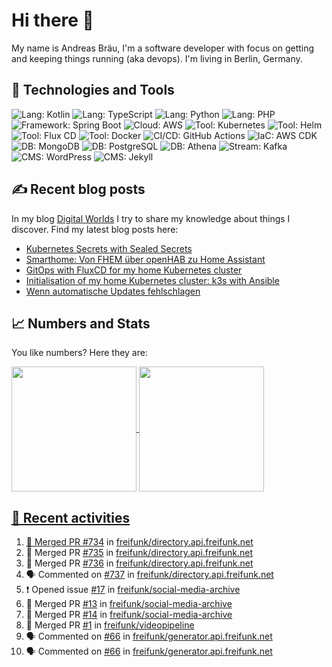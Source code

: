 # Hi there 👋

My name is Andreas Bräu, I'm a software developer with focus on getting and keeping things running (aka devops). I'm living in Berlin, Germany.

## 🧰 Technologies and Tools

![Lang: Kotlin](https://img.shields.io/badge/Lang-Kotlin-blue?style=flat&logo=Kotlin&logoColor=white)
![Lang: TypeScript](https://img.shields.io/badge/Lang-TypeScript-blue?style=flat&logo=TypeScript&logoColor=white)
![Lang: Python](https://img.shields.io/badge/Lang-Python-blue?style=flat&logo=Python&logoColor=white)
![Lang: PHP](https://img.shields.io/badge/Lang-PHP-blue?style=flat&logo=php&logoColor=white)
![Framework: Spring Boot](https://img.shields.io/badge/Framework-Spring%20Boot-blue?style=flat&logo=Spring-Boot&logoColor=white)
![Cloud: AWS](https://img.shields.io/badge/Cloud-AWS-blue?style=flat&logo=Amazon-AWS&logoColor=white)
![Tool: Kubernetes](https://img.shields.io/badge/Cloud-Kubernetes-blue?style=flat&logo=Kubernetes&logoColor=white)
![Tool: Helm](https://img.shields.io/badge/CI%2FCD-Helm-blue?style=flat&logo=Helm&logoColor=white)
![Tool: Flux CD](https://img.shields.io/badge/CI%2FCD-Flux%20CD-blue?style=flat&logo=Flux&logoColor=white)
![Tool: Docker](https://img.shields.io/badge/Tool-Docker-blue?style=flat&logo=Docker&logoColor=white)
![CI/CD: GitHub Actions](https://img.shields.io/badge/CI%2FCD-GitHub%20Actions-blue?style=flat&logo=GitHub%20Actions&logoColor=white)
![IaC: AWS CDK](https://img.shields.io/badge/IaC-AWS%20CDK-blue?style=flat&logo=Amazon-AWS&logoColor=white)
![DB: MongoDB](https://img.shields.io/badge/DB-MongoDB-blue?style=flat&logo=MongoDB&logoColor=white)
![DB: PostgreSQL](https://img.shields.io/badge/DB-PostgreSQL-blue?style=flat&logo=PostgreSQL&logoColor=white)
![DB: Athena](https://img.shields.io/badge/DB-Athena-blue?style=flat&logo=Amazon-AWS&logoColor=white)
![Stream: Kafka](https://img.shields.io/badge/Stream-Kafka-blue?style=flat&logo=Apache-Kafka&logoColor=white)
![CMS: WordPress](https://img.shields.io/badge/CMS-WordPress-blue?style=flat&logo=WordPress&logoColor=white)
![CMS: Jekyll](https://img.shields.io/badge/CMS-Jekyll-blue?style=flat&logo=Jekyll&logoColor=white)  


## ✍️ Recent blog posts

In my blog [Digital Worlds](https://blog.andi95.de) I try to share my knowledge about things I discover. Find my latest blog posts here:

<!-- BLOG-POST-LIST:START -->
- [Kubernetes Secrets with Sealed Secrets](https://blog.andi95.de/en/2025/03/kubernetes-secrets-with-sealed-secrets/?pk_campaign=feed&pk_kwd=kubernetes-secrets-with-sealed-secrets)
- [Smarthome: Von FHEM über openHAB zu Home Assistant](https://blog.andi95.de/2025/03/smarthome-von-fhem-ueber-openhab-zu-home-assistant/?pk_campaign=feed&pk_kwd=smarthome-von-fhem-ueber-openhab-zu-home-assistant)
- [GitOps with FluxCD for my home Kubernetes cluster](https://blog.andi95.de/en/2025/03/gitops-with-fluxcd-for-my-home-kubernetes-cluster/?pk_campaign=feed&pk_kwd=gitops-with-fluxcd-for-my-home-kubernetes-cluster)
- [Initialisation of my home Kubernetes cluster: k3s with Ansible](https://blog.andi95.de/en/2025/02/initialisation-of-my-home-kubernetes-cluster-k3s-with-ansible/?pk_campaign=feed&pk_kwd=initialisation-of-my-home-kubernetes-cluster-k3s-with-ansible)
- [Wenn automatische Updates fehlschlagen](https://blog.andi95.de/2025/02/wenn-automatische-updates-fehlschlagen/?pk_campaign=feed&pk_kwd=wenn-automatische-updates-fehlschlagen)
<!-- BLOG-POST-LIST:END -->

## 📈 Numbers and Stats

You like numbers? Here they are:

<a href="https://github.com/andibraeu">
  <img height=200 align="center" src="https://github-readme-stats.vercel.app/api?username=andibraeu&rank_icon=github&theme=transparent" />
</a>
<a href="https://github.com/andibraeu">
  <img height=200 align="center" src="https://github-readme-stats.vercel.app/api/top-langs?username=andibraeu&layout=compact&langs_count=8&card_width=320&theme=transparent" />
</8

<!--
**andibraeu/andibraeu** is a ✨ _special_ ✨ repository because its `README.md` (this file) appears on your GitHub profile.

Here are some ideas to get you started:

- 🔭 I’m currently working on ...
- 🌱 I’m currently learning ...
- 👯 I’m looking to collaborate on ...
- 🤔 I’m looking for help with ...
- 💬 Ask me about ...
- 📫 How to reach me: ...
- 😄 Pronouns: ...
- ⚡ Fun fact: ...
-->

## 👣 Recent activities

<!--START_SECTION:activity-->
1. 🎉 Merged PR [#734](https://github.com/freifunk/directory.api.freifunk.net/pull/734) in [freifunk/directory.api.freifunk.net](https://github.com/freifunk/directory.api.freifunk.net)
2. 🎉 Merged PR [#735](https://github.com/freifunk/directory.api.freifunk.net/pull/735) in [freifunk/directory.api.freifunk.net](https://github.com/freifunk/directory.api.freifunk.net)
3. 🎉 Merged PR [#736](https://github.com/freifunk/directory.api.freifunk.net/pull/736) in [freifunk/directory.api.freifunk.net](https://github.com/freifunk/directory.api.freifunk.net)
4. 🗣 Commented on [#737](https://github.com/freifunk/directory.api.freifunk.net/pull/737#issuecomment-3110080687) in [freifunk/directory.api.freifunk.net](https://github.com/freifunk/directory.api.freifunk.net)
5. ❗ Opened issue [#17](https://github.com/freifunk/social-media-archive/issues/17) in [freifunk/social-media-archive](https://github.com/freifunk/social-media-archive)
6. 🎉 Merged PR [#13](https://github.com/freifunk/social-media-archive/pull/13) in [freifunk/social-media-archive](https://github.com/freifunk/social-media-archive)
7. 🎉 Merged PR [#14](https://github.com/freifunk/social-media-archive/pull/14) in [freifunk/social-media-archive](https://github.com/freifunk/social-media-archive)
8. 🎉 Merged PR [#1](https://github.com/freifunk/videopipeline/pull/1) in [freifunk/videopipeline](https://github.com/freifunk/videopipeline)
9. 🗣 Commented on [#66](https://github.com/freifunk/generator.api.freifunk.net/issues/66#issuecomment-3067015997) in [freifunk/generator.api.freifunk.net](https://github.com/freifunk/generator.api.freifunk.net)
10. 🗣 Commented on [#66](https://github.com/freifunk/generator.api.freifunk.net/issues/66#issuecomment-3067014476) in [freifunk/generator.api.freifunk.net](https://github.com/freifunk/generator.api.freifunk.net)
<!--END_SECTION:activity-->


